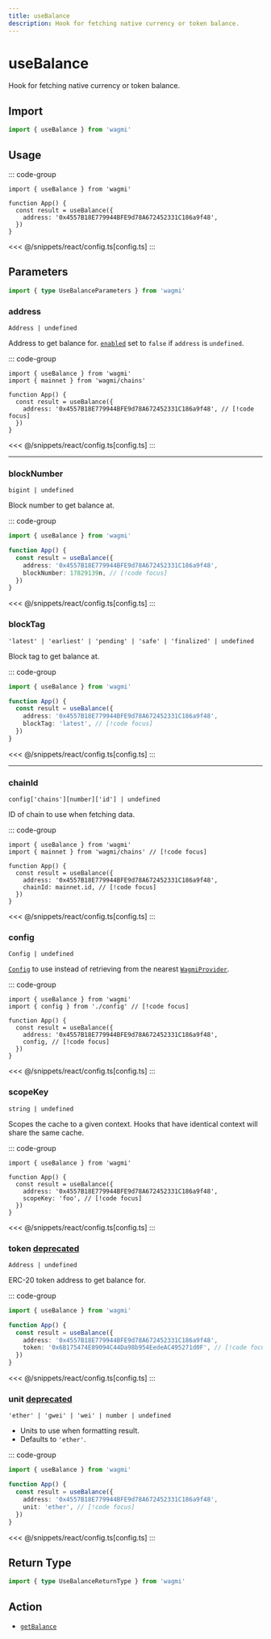 ```yaml
---
title: useBalance
description: Hook for fetching native currency or token balance.
---
```


<script setup>
const packageName = 'wagmi'
const actionName = 'getBalance'
const typeName = 'GetBalance'
const TData = '{ decimals: number; formatted: string; symbol: string; value: bigint; }'
const TError = 'GetBalanceErrorType'
</script>

# useBalance

Hook for fetching native currency or token balance.

## Import

```ts
import { useBalance } from 'wagmi'
```

## Usage

::: code-group
```tsx [index.tsx]
import { useBalance } from 'wagmi'

function App() {
  const result = useBalance({
    address: '0x4557B18E779944BFE9d78A672452331C186a9f48',
  })
}
```
<<< @/snippets/react/config.ts[config.ts]
:::

## Parameters

```ts
import { type UseBalanceParameters } from 'wagmi'
```

### address

`Address | undefined`

Address to get balance for. [`enabled`](#enabled) set to `false` if `address` is `undefined`.

::: code-group
```tsx [index.tsx]
import { useBalance } from 'wagmi'
import { mainnet } from 'wagmi/chains'

function App() {
  const result = useBalance({
    address: '0x4557B18E779944BFE9d78A672452331C186a9f48', // [!code focus]
  })
}
```
<<< @/snippets/react/config.ts[config.ts]
:::

---

### blockNumber

`bigint | undefined`

Block number to get balance at.

::: code-group
```ts [index.ts]
import { useBalance } from 'wagmi'

function App() {
  const result = useBalance({
    address: '0x4557B18E779944BFE9d78A672452331C186a9f48',
    blockNumber: 17829139n, // [!code focus]
  })
}
```
<<< @/snippets/react/config.ts[config.ts]
:::

### blockTag

`'latest' | 'earliest' | 'pending' | 'safe' | 'finalized' | undefined`

Block tag to get balance at.

::: code-group
```ts [index.ts]
import { useBalance } from 'wagmi'

function App() {
  const result = useBalance({
    address: '0x4557B18E779944BFE9d78A672452331C186a9f48',
    blockTag: 'latest', // [!code focus]
  })
}
```
<<< @/snippets/react/config.ts[config.ts]
:::

---

### chainId

`config['chains'][number]['id'] | undefined`

ID of chain to use when fetching data.

::: code-group
```tsx [index.tsx]
import { useBalance } from 'wagmi'
import { mainnet } from 'wagmi/chains' // [!code focus]

function App() {
  const result = useBalance({
    address: '0x4557B18E779944BFE9d78A672452331C186a9f48',
    chainId: mainnet.id, // [!code focus]
  })
}
```
<<< @/snippets/react/config.ts[config.ts]
:::

### config

`Config | undefined`

[`Config`](/react/api/createConfig#config) to use instead of retrieving from the nearest [`WagmiProvider`](/react/api/WagmiProvider).

::: code-group
```tsx [index.tsx]
import { useBalance } from 'wagmi'
import { config } from './config' // [!code focus]

function App() {
  const result = useBalance({
    address: '0x4557B18E779944BFE9d78A672452331C186a9f48',
    config, // [!code focus]
  })
}
```
<<< @/snippets/react/config.ts[config.ts]
:::

### scopeKey

`string | undefined`

Scopes the cache to a given context. Hooks that have identical context will share the same cache.

::: code-group
```tsx [index.tsx]
import { useBalance } from 'wagmi'

function App() {
  const result = useBalance({
    address: '0x4557B18E779944BFE9d78A672452331C186a9f48',
    scopeKey: 'foo', // [!code focus]
  })
}
```
<<< @/snippets/react/config.ts[config.ts]
:::

### token <Badge type="warning">[deprecated](/react/guides/migrate-from-v1-to-v2#deprecated-usebalance-token-parameter)</Badge>

`Address | undefined`

ERC-20 token address to get balance for.

::: code-group
```ts [index.ts]
import { useBalance } from 'wagmi'

function App() {
  const result = useBalance({
    address: '0x4557B18E779944BFE9d78A672452331C186a9f48',
    token: '0x6B175474E89094C44Da98b954EedeAC495271d0F', // [!code focus]
  })
}
```
<<< @/snippets/react/config.ts[config.ts]
:::

### unit <Badge type="warning">[deprecated](/react/guides/migrate-from-v1-to-v2#deprecated-usebalance-unit-parameter-and-formatted-return-value)</Badge>

`'ether' | 'gwei' | 'wei' | number | undefined`

- Units to use when formatting result.
- Defaults to `'ether'`.

::: code-group
```ts [index.ts]
import { useBalance } from 'wagmi'

function App() {
  const result = useBalance({
    address: '0x4557B18E779944BFE9d78A672452331C186a9f48',
    unit: 'ether', // [!code focus]
  })
}
```
<<< @/snippets/react/config.ts[config.ts]
:::

<!--@include: @shared/query-options.md-->

## Return Type

```ts
import { type UseBalanceReturnType } from 'wagmi'
```

<!--@include: @shared/query-result.md-->

<!--@include: @shared/query-imports.md-->

## Action

- [`getBalance`](/core/api/actions/getBalance)
